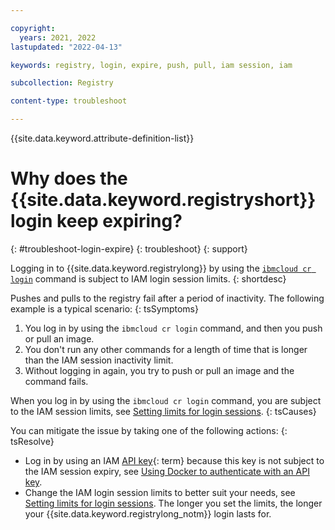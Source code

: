 ```yaml
---

copyright:
  years: 2021, 2022
lastupdated: "2022-04-13"

keywords: registry, login, expire, push, pull, iam session, iam

subcollection: Registry

content-type: troubleshoot

---
```


{{site.data.keyword.attribute-definition-list}}

# Why does the {{site.data.keyword.registryshort}} login keep expiring?
{: #troubleshoot-login-expire}
{: troubleshoot}
{: support}

Logging in to {{site.data.keyword.registrylong}} by using the [`ibmcloud cr login`](/docs/Registry?topic=container-registry-cli-plugin-containerregcli#bx_cr_login) command is subject to IAM login session limits.
{: shortdesc}

Pushes and pulls to the registry fail after a period of inactivity. The following example is a typical scenario:
{: tsSymptoms}

1. You log in by using the `ibmcloud cr login` command, and then you push or pull an image.
2. You don't run any other commands for a length of time that is longer than the IAM session inactivity limit.
3. Without logging in again, you try to push or pull an image and the command fails.

When you log in by using the `ibmcloud cr login` command, you are subject to the IAM session limits, see [Setting limits for login sessions](/docs/account?topic=account-iam-work-sessions).
{: tsCauses}

You can mitigate the issue by taking one of the following actions:
{: tsResolve}

- Log in by using an IAM [API key](x8051010){: term} because this key is not subject to the IAM session expiry, see [Using Docker to authenticate with an API key](/docs/Registry?topic=Registry-registry_access#registry_access_apikey_auth_docker).
- Change the IAM login session limits to better suit your needs, see [Setting limits for login sessions](/docs/account?topic=account-iam-work-sessions). The longer you set the limits, the longer your {{site.data.keyword.registrylong_notm}} login lasts for.


